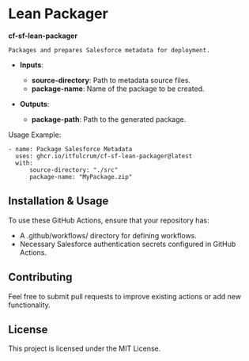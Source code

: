 # Lean Packager

**cf-sf-lean-packager**

    Packages and prepares Salesforce metadata for deployment.

* **Inputs**:
    * **source-directory**: Path to metadata source files.
    * **package-name**: Name of the package to be created.


* **Outputs**:
    * **package-path**: Path to the generated package.

Usage Example:

    - name: Package Salesforce Metadata
      uses: ghcr.io/itfulcrum/cf-sf-lean-packager@latest
      with:
          source-directory: "./src"
          package-name: "MyPackage.zip"

## Installation & Usage

To use these GitHub Actions, ensure that your repository has:

* A .github/workflows/ directory for defining workflows.
* Necessary Salesforce authentication secrets configured in GitHub Actions.

## Contributing

Feel free to submit pull requests to improve existing actions or add new functionality.

## License

This project is licensed under the MIT License.
